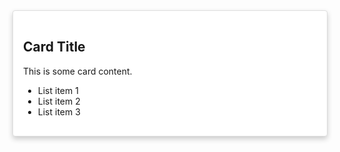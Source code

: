 
<div class="card">
  <h2>Card Title</h2>
  <p>This is some card content.</p>
  <ul>
    <li>List item 1</li>
    <li>List item 2</li>
    <li>List item 3</li>
  </ul>
</div>

<style>
.card {
  background-color: #fff;
  border: 1px solid #ddd;
  border-radius: 4px;
  box-shadow: 0 4px 8px 0 rgba(0,0,0,0.2);
  padding: 16px;
}
</style>
  
